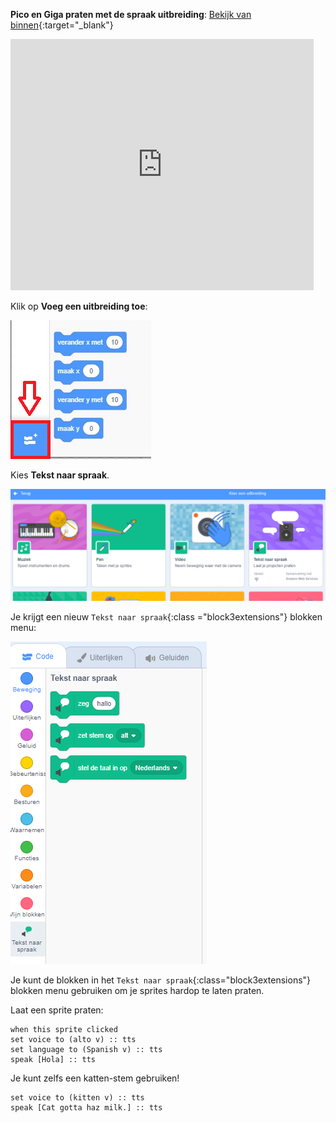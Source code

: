 **Pico en Giga praten met de spraak uitbreiding**: [Bekijk van binnen](https://scratch.mit.edu/projects/499373708/editor){:target="_blank"}

<div class="scratch-preview">
  <iframe allowtransparency="true" width="485" height="402" src="https://scratch.mit.edu/projects/embed/499373708/?autostart=false" frameborder="0"></iframe>
</div>

Klik op **Voeg een uitbreiding toe**:

![De knop 'Voeg een uitbreiding toe'.](images/add-extension.png)

Kies **Tekst naar spraak**.

![De uitbreiding 'Tekst naar spraak' is gemarkeerd.](images/text-to-speech.png)

Je krijgt een nieuw `Tekst naar spraak`{:class ="block3extensions"} blokken menu:

![Het 'Tekst naar spraak' blokken menu.](images/text-to-speech-blocks.png)

Je kunt de blokken in het `Tekst naar spraak`{:class="block3extensions"} blokken menu gebruiken om je sprites hardop te laten praten.

Laat een sprite praten:

```blocks3
when this sprite clicked
set voice to (alto v) :: tts
set language to (Spanish v) :: tts
speak [Hola] :: tts
```

Je kunt zelfs een katten-stem gebruiken!

```blocks3
set voice to (kitten v) :: tts
speak [Cat gotta haz milk.] :: tts
```
